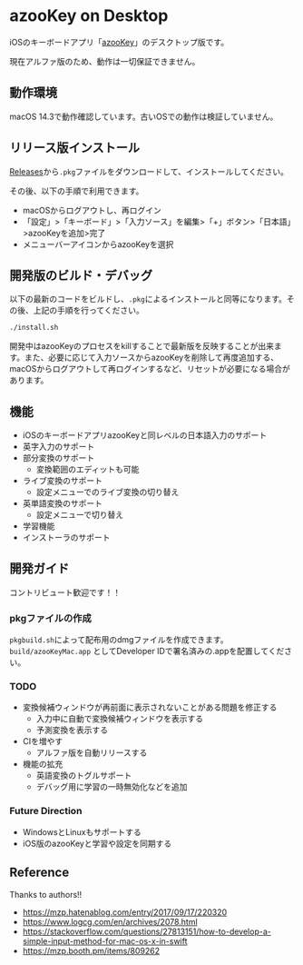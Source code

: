 # azooKey on Desktop

iOSのキーボードアプリ「[azooKey](https://github.com/ensan-hcl/azooKey)」のデスクトップ版です。

現在アルファ版のため、動作は一切保証できません。

## 動作環境

macOS 14.3で動作確認しています。古いOSでの動作は検証していません。

## リリース版インストール

[Releases](https://github.com/ensan-hcl/azooKey-Desktop/releases)から`.pkg`ファイルをダウンロードして、インストールしてください。

その後、以下の手順で利用できます。

- macOSからログアウトし、再ログイン
- 「設定」>「キーボード」>「入力ソース」を編集>「+」ボタン>「日本語」>azooKeyを追加>完了
- メニューバーアイコンからazooKeyを選択

## 開発版のビルド・デバッグ

以下の最新のコードをビルドし、`.pkg`によるインストールと同等になります。その後、上記の手順を行ってください。

```bash
./install.sh
```

開発中はazooKeyのプロセスをkillすることで最新版を反映することが出来ます。また、必要に応じて入力ソースからazooKeyを削除して再度追加する、macOSからログアウトして再ログインするなど、リセットが必要になる場合があります。

## 機能

* iOSのキーボードアプリazooKeyと同レベルの日本語入力のサポート
* 英字入力のサポート
* 部分変換のサポート
  * 変換範囲のエディットも可能
* ライブ変換のサポート
  * 設定メニューでのライブ変換の切り替え
* 英単語変換のサポート
  * 設定メニューで切り替え
* 学習機能
* インストーラのサポート

## 開発ガイド

コントリビュート歓迎です！！

### pkgファイルの作成
`pkgbuild.sh`によって配布用のdmgファイルを作成できます。`build/azooKeyMac.app` としてDeveloper IDで署名済みの.appを配置してください。

### TODO

* 変換候補ウィンドウが再前面に表示されないことがある問題を修正する
  * 入力中に自動で変換候補ウィンドウを表示する
  * 予測変換を表示する
* CIを増やす
  * アルファ版を自動リリースする
* 機能の拡充
  * 英語変換のトグルサポート
  * デバッグ用に学習の一時無効化などを追加


### Future Direction

* WindowsとLinuxもサポートする
* iOS版のazooKeyと学習や設定を同期する

## Reference

Thanks to authors!!

* https://mzp.hatenablog.com/entry/2017/09/17/220320
* https://www.logcg.com/en/archives/2078.html
* https://stackoverflow.com/questions/27813151/how-to-develop-a-simple-input-method-for-mac-os-x-in-swift
* https://mzp.booth.pm/items/809262
